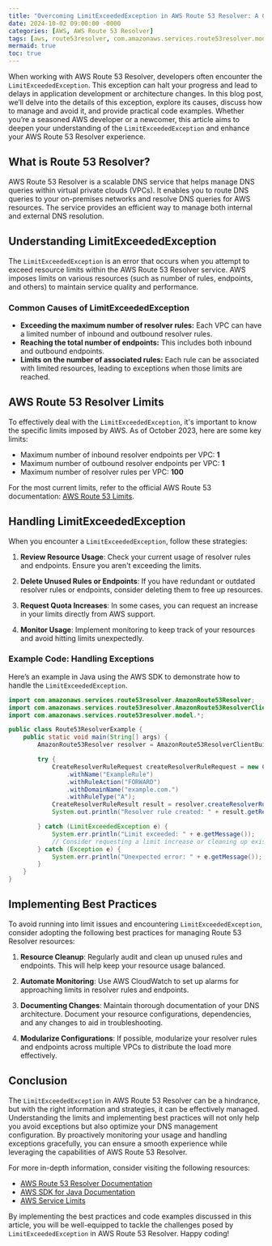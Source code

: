 ```yaml
---
title: "Overcoming LimitExceededException in AWS Route 53 Resolver: A Comprehensive Guide"
date: 2024-10-02 09:00:00 -0000
categories: [AWS, AWS Route 53 Resolver]
tags: [aws, route53resolver, com.amazonaws.services.route53resolver.model]
mermaid: true
toc: true
---
```



When working with AWS Route 53 Resolver, developers often encounter the `LimitExceededException`. This exception can halt your progress and lead to delays in application development or architecture changes. In this blog post, we’ll delve into the details of this exception, explore its causes, discuss how to manage and avoid it, and provide practical code examples. Whether you’re a seasoned AWS developer or a newcomer, this article aims to deepen your understanding of the `LimitExceededException` and enhance your AWS Route 53 Resolver experience.

## What is Route 53 Resolver?

AWS Route 53 Resolver is a scalable DNS service that helps manage DNS queries within virtual private clouds (VPCs). It enables you to route DNS queries to your on-premises networks and resolve DNS queries for AWS resources. The service provides an efficient way to manage both internal and external DNS resolution.

## Understanding LimitExceededException

The `LimitExceededException` is an error that occurs when you attempt to exceed resource limits within the AWS Route 53 Resolver service. AWS imposes limits on various resources (such as number of rules, endpoints, and others) to maintain service quality and performance.

### Common Causes of LimitExceededException

- **Exceeding the maximum number of resolver rules:** Each VPC can have a limited number of inbound and outbound resolver rules.
- **Reaching the total number of endpoints:** This includes both inbound and outbound endpoints.
- **Limits on the number of associated rules:** Each rule can be associated with limited resources, leading to exceptions when those limits are reached.

## AWS Route 53 Resolver Limits

To effectively deal with the `LimitExceededException`, it's important to know the specific limits imposed by AWS. As of October 2023, here are some key limits:

- Maximum number of inbound resolver endpoints per VPC: **1**
- Maximum number of outbound resolver endpoints per VPC: **1**
- Maximum number of resolver rules per VPC: **100**

For the most current limits, refer to the official AWS Route 53 documentation: [AWS Route 53 Limits](https://docs.aws.amazon.com/Route53/latest/DeveloperGuide/DNSLimitations.html).

## Handling LimitExceededException

When you encounter a `LimitExceededException`, follow these strategies:

1. **Review Resource Usage**: Check your current usage of resolver rules and endpoints. Ensure you aren't exceeding the limits.

2. **Delete Unused Rules or Endpoints**: If you have redundant or outdated resolver rules or endpoints, consider deleting them to free up resources.

3. **Request Quota Increases**: In some cases, you can request an increase in your limits directly from AWS support.

4. **Monitor Usage**: Implement monitoring to keep track of your resources and avoid hitting limits unexpectedly.

### Example Code: Handling Exceptions

Here’s an example in Java using the AWS SDK to demonstrate how to handle the `LimitExceededException`.

```java
import com.amazonaws.services.route53resolver.AmazonRoute53Resolver;
import com.amazonaws.services.route53resolver.AmazonRoute53ResolverClientBuilder;
import com.amazonaws.services.route53resolver.model.*;

public class Route53ResolverExample {
    public static void main(String[] args) {
        AmazonRoute53Resolver resolver = AmazonRoute53ResolverClientBuilder.defaultClient();

        try {
            CreateResolverRuleRequest createResolverRuleRequest = new CreateResolverRuleRequest()
                .withName("ExampleRule")
                .withRuleAction("FORWARD")
                .withDomainName("example.com.")
                .withRuleType("A");
            CreateResolverRuleResult result = resolver.createResolverRule(createResolverRuleRequest);
            System.out.println("Resolver rule created: " + result.getResolverRule().getId());

        } catch (LimitExceededException e) {
            System.err.println("Limit exceeded: " + e.getMessage());
            // Consider requesting a limit increase or cleaning up existing rules
        } catch (Exception e) {
            System.err.println("Unexpected error: " + e.getMessage());
        }
    }
}
```

## Implementing Best Practices

To avoid running into limit issues and encountering `LimitExceededException`, consider adopting the following best practices for managing Route 53 Resolver resources:

1. **Resource Cleanup**: Regularly audit and clean up unused rules and endpoints. This will help keep your resource usage balanced.

2. **Automate Monitoring**: Use AWS CloudWatch to set up alarms for approaching limits in resolver rules and endpoints.

3. **Documenting Changes**: Maintain thorough documentation of your DNS architecture. Document your resource configurations, dependencies, and any changes to aid in troubleshooting.

4. **Modularize Configurations**: If possible, modularize your resolver rules and endpoints across multiple VPCs to distribute the load more effectively.

## Conclusion

The `LimitExceededException` in AWS Route 53 Resolver can be a hindrance, but with the right information and strategies, it can be effectively managed. Understanding the limits and implementing best practices will not only help you avoid exceptions but also optimize your DNS management configuration. By proactively monitoring your usage and handling exceptions gracefully, you can ensure a smooth experience while leveraging the capabilities of AWS Route 53 Resolver.

For more in-depth information, consider visiting the following resources:

- [AWS Route 53 Resolver Documentation](https://docs.aws.amazon.com/route53resolver/latest/userguide/what-is.html)
- [AWS SDK for Java Documentation](https://docs.aws.amazon.com/sdk-for-java/latest/developer-guide/home.html)
- [AWS Service Limits](https://docs.aws.amazon.com/general/latest/gr/aws_service_limits.html)

By implementing the best practices and code examples discussed in this article, you will be well-equipped to tackle the challenges posed by `LimitExceededException` in AWS Route 53 Resolver. Happy coding!